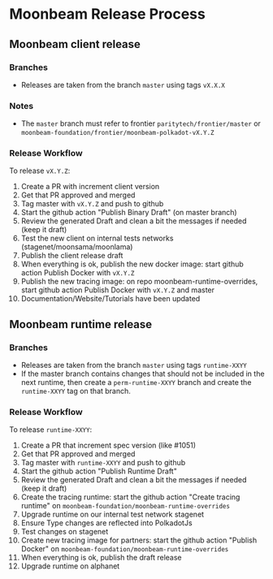 # Moonbeam Release Process

## Moonbeam client release

### Branches

- Releases are taken from the branch `master` using tags `vX.X.X`

### Notes

- The `master` branch must refer to frontier `paritytech/frontier/master` or
  `moonbeam-foundation/frontier/moonbeam-polkadot-vX.Y.Z`

### Release Workflow

To release `vX.Y.Z`:

1. Create a PR with increment client version
1. Get that PR approved and merged
1. Tag master with `vX.Y.Z` and push to github
1. Start the github action "Publish Binary Draft" (on master branch)
1. Review the generated Draft and clean a bit the messages if needed (keep it draft)
1. Test the new client on internal tests networks (stagenet/moonsama/moonlama)
1. Publish the client release draft
1. When everything is ok, publish the new docker image: start github action Publish Docker with
   `vX.Y.Z`
1. Publish the new tracing image: on repo moonbeam-runtime-overrides, start github action
   Publish Docker with `vX.Y.Z` and master
1. Documentation/Website/Tutorials have been updated

## Moonbeam runtime release

### Branches

- Releases are taken from the branch `master` using tags `runtime-XXYY`
- If the master branch contains changes that should not be included in the next runtime, then
  create a `perm-runtime-XXYY` branch and create the `runtime-XXYY` tag on that branch.

### Release Workflow

To release `runtime-XXYY`:

1. Create a PR that increment spec version (like #1051)
1. Get that PR approved and merged
1. Tag master with `runtime-XXYY` and push to github
1. Start the github action "Publish Runtime Draft"
1. Review the generated Draft and clean a bit the messages if needed (keep it draft)
1. Create the tracing runtime: start the github action "Create tracing runtime" on `moonbeam-foundation/moonbeam-runtime-overrides`
1. Upgrade runtime on our internal test network stagenet
1. Ensure Type changes are reflected into PolkadotJs
1. Test changes on stagenet
1. Create new tracing image for partners: start the github action "Publish Docker"
   on `moonbeam-foundation/moonbeam-runtime-overrides`
1. When everything is ok, publish the draft release
1. Upgrade runtime on alphanet
